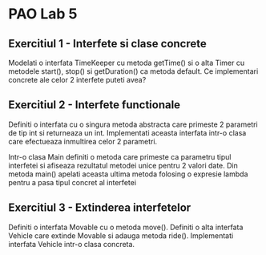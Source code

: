 # PAO Lab 5


## Exercitiul 1 - Interfete si clase concrete

Modelati o interfata TimeKeeper cu metoda getTime() si o alta Timer cu metodele start(), stop() si getDuration() ca metoda default.
Ce implementari concrete ale celor 2 interfete puteti avea?

## Exercitiul 2 - Interfete functionale

Definiti o interfata cu o singura metoda abstracta care primeste 2 parametri de tip int si returneaza un int.
Implementati aceasta interfata intr-o clasa care efectueaza inmultirea celor 2 parametri.

Intr-o clasa Main definiti o metoda care primeste ca parametru tipul interfetei si afiseaza rezultatul metodei unice pentru 2 valori date.
Din metoda main() apelati aceasta ultima metoda folosing o expresie lambda pentru a pasa tipul concret al interfetei

## Exercitiul 3 - Extinderea interfetelor

Definiti o interfata Movable cu o metoda move().
Definiti o alta interfata Vehicle care extinde Movable si adauga metoda ride().
Implementati interfata Vehicle intr-o clasa concreta.

